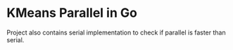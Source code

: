 # KMeans Parallel in Go 

Project also contains serial implementation to check if parallel is faster than serial.
